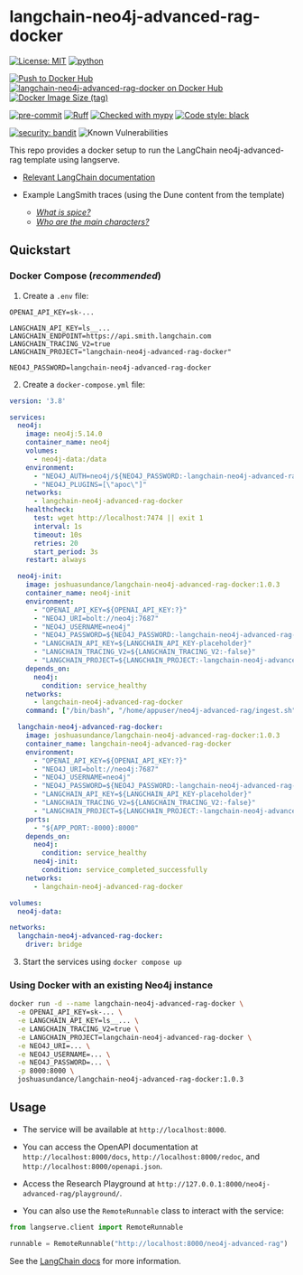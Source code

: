 # langchain-neo4j-advanced-rag-docker

[![License: MIT](https://img.shields.io/badge/License-MIT-yellow.svg)](https://opensource.org/licenses/MIT)
[![python](https://img.shields.io/badge/Python-3.11-3776AB.svg?style=flat&logo=python&logoColor=white)](https://www.python.org)

[![Push to Docker Hub](https://github.com/joshuasundance-swca/langchain-neo4j-advanced-rag-docker/actions/workflows/docker-hub.yml/badge.svg)](https://github.com/joshuasundance-swca/langchain-neo4j-advanced-rag-docker/actions/workflows/docker-hub.yml)
[![langchain-neo4j-advanced-rag-docker on Docker Hub](https://img.shields.io/docker/v/joshuasundance/langchain-neo4j-advanced-rag-docker?label=langchain-neo4j-advanced-rag-docker&logo=docker)](https://hub.docker.com/r/joshuasundance/langchain-neo4j-advanced-rag-docker)
[![Docker Image Size (tag)](https://img.shields.io/docker/image-size/joshuasundance/langchain-neo4j-advanced-rag-docker/latest)](https://hub.docker.com/r/joshuasundance/langchain-neo4j-advanced-rag-docker)

[![pre-commit](https://img.shields.io/badge/pre--commit-enabled-brightgreen?logo=pre-commit&logoColor=white)](https://github.com/pre-commit/pre-commit)
[![Ruff](https://img.shields.io/endpoint?url=https://raw.githubusercontent.com/charliermarsh/ruff/main/assets/badge/v1.json)](https://github.com/charliermarsh/ruff)
[![Checked with mypy](http://www.mypy-lang.org/static/mypy_badge.svg)](http://mypy-lang.org/)
[![Code style: black](https://img.shields.io/badge/code%20style-black-000000.svg)](https://github.com/psf/black)

[![security: bandit](https://img.shields.io/badge/security-bandit-yellow.svg)](https://github.com/PyCQA/bandit)
![Known Vulnerabilities](https://snyk.io/test/github/joshuasundance-swca/langchain-neo4j-advanced-rag-docker/badge.svg)

This repo provides a docker setup to run the LangChain neo4j-advanced-rag template using langserve.

- [Relevant LangChain documentation](https://python.langchain.com/docs/templates/neo4j-advanced-rag)


- Example LangSmith traces (using the Dune content from the template)
  - [_What is spice?_](https://smith.langchain.com/public/27a7ac53-6a4a-4245-8fcf-a685d2680f36/r)
  - [_Who are the main characters?_](https://smith.langchain.com/public/ff11d4ac-fb30-474d-bb56-ece908cf695f/r)

## Quickstart

### Docker Compose (_recommended_)

1. Create a `.env` file:

```.env
OPENAI_API_KEY=sk-...

LANGCHAIN_API_KEY=ls__...
LANGCHAIN_ENDPOINT=https://api.smith.langchain.com
LANGCHAIN_TRACING_V2=true
LANGCHAIN_PROJECT="langchain-neo4j-advanced-rag-docker"

NEO4J_PASSWORD=langchain-neo4j-advanced-rag-docker
```

2. Create a `docker-compose.yml` file:

```docker-compose.yml
version: '3.8'

services:
  neo4j:
    image: neo4j:5.14.0
    container_name: neo4j
    volumes:
      - neo4j-data:/data
    environment:
      - "NEO4J_AUTH=neo4j/${NEO4J_PASSWORD:-langchain-neo4j-advanced-rag-docker}"
      - "NEO4J_PLUGINS=[\"apoc\"]"
    networks:
      - langchain-neo4j-advanced-rag-docker
    healthcheck:
      test: wget http://localhost:7474 || exit 1
      interval: 1s
      timeout: 10s
      retries: 20
      start_period: 3s
    restart: always

  neo4j-init:
    image: joshuasundance/langchain-neo4j-advanced-rag-docker:1.0.3
    container_name: neo4j-init
    environment:
      - "OPENAI_API_KEY=${OPENAI_API_KEY:?}"
      - "NEO4J_URI=bolt://neo4j:7687"
      - "NEO4J_USERNAME=neo4j"
      - "NEO4J_PASSWORD=${NEO4J_PASSWORD:-langchain-neo4j-advanced-rag-docker}"
      - "LANGCHAIN_API_KEY=${LANGCHAIN_API_KEY-placeholder}"
      - "LANGCHAIN_TRACING_V2=${LANGCHAIN_TRACING_V2:-false}"
      - "LANGCHAIN_PROJECT=${LANGCHAIN_PROJECT:-langchain-neo4j-advanced-rag-docker}"
    depends_on:
      neo4j:
        condition: service_healthy
    networks:
      - langchain-neo4j-advanced-rag-docker
    command: ["/bin/bash", "/home/appuser/neo4j-advanced-rag/ingest.sh"]

  langchain-neo4j-advanced-rag-docker:
    image: joshuasundance/langchain-neo4j-advanced-rag-docker:1.0.3
    container_name: langchain-neo4j-advanced-rag-docker
    environment:
      - "OPENAI_API_KEY=${OPENAI_API_KEY:?}"
      - "NEO4J_URI=bolt://neo4j:7687"
      - "NEO4J_USERNAME=neo4j"
      - "NEO4J_PASSWORD=${NEO4J_PASSWORD:-langchain-neo4j-advanced-rag-docker}"
      - "LANGCHAIN_API_KEY=${LANGCHAIN_API_KEY-placeholder}"
      - "LANGCHAIN_TRACING_V2=${LANGCHAIN_TRACING_V2:-false}"
      - "LANGCHAIN_PROJECT=${LANGCHAIN_PROJECT:-langchain-neo4j-advanced-rag-docker}"
    ports:
      - "${APP_PORT:-8000}:8000"
    depends_on:
      neo4j:
        condition: service_healthy
      neo4j-init:
        condition: service_completed_successfully
    networks:
      - langchain-neo4j-advanced-rag-docker

volumes:
  neo4j-data:

networks:
  langchain-neo4j-advanced-rag-docker:
    driver: bridge
```

3. Start the services using `docker compose up`


### Using Docker with an existing Neo4j instance
```bash
docker run -d --name langchain-neo4j-advanced-rag-docker \
  -e OPENAI_API_KEY=sk-... \
  -e LANGCHAIN_API_KEY=ls__... \
  -e LANGCHAIN_TRACING_V2=true \
  -e LANGCHAIN_PROJECT=langchain-neo4j-advanced-rag-docker \
  -e NEO4J_URI=... \
  -e NEO4J_USERNAME=... \
  -e NEO4J_PASSWORD=... \
  -p 8000:8000 \
  joshuasundance/langchain-neo4j-advanced-rag-docker:1.0.3
```

## Usage

- The service will be available at `http://localhost:8000`.
- You can access the OpenAPI documentation at `http://localhost:8000/docs`, `http://localhost:8000/redoc`, and `http://localhost:8000/openapi.json`.
- Access the Research Playground at `http://127.0.0.1:8000/neo4j-advanced-rag/playground/`.

- You can also use the `RemoteRunnable` class to interact with the service:

```python
from langserve.client import RemoteRunnable

runnable = RemoteRunnable("http://localhost:8000/neo4j-advanced-rag")
```

See the [LangChain docs](https://python.langchain.com/docs/templates/neo4j-advanced-rag) for more information.
